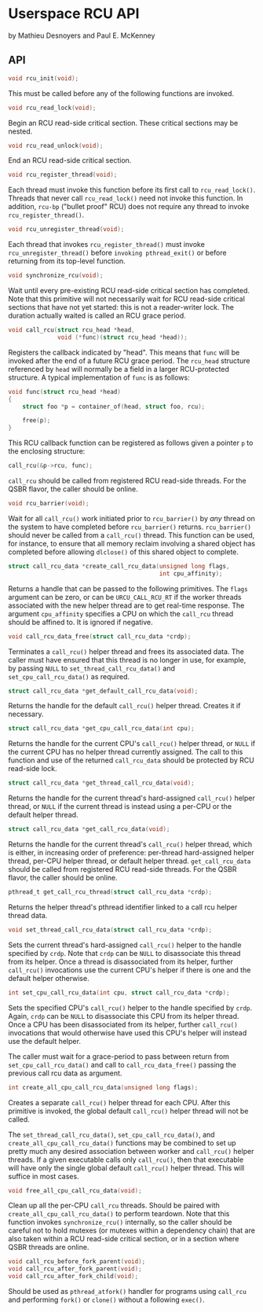 Userspace RCU API
=================

by Mathieu Desnoyers and Paul E. McKenney


API
---

```c
void rcu_init(void);
```

This must be called before any of the following functions
are invoked.


```c
void rcu_read_lock(void);
```

Begin an RCU read-side critical section. These critical
sections may be nested.


```c
void rcu_read_unlock(void);
```

End an RCU read-side critical section.


```c
void rcu_register_thread(void);
```

Each thread must invoke this function before its first call to
`rcu_read_lock()`. Threads that never call `rcu_read_lock()` need
not invoke this function. In addition, `rcu-bp` ("bullet proof"
RCU) does not require any thread to invoke `rcu_register_thread()`.


```c
void rcu_unregister_thread(void);
```

Each thread that invokes `rcu_register_thread()` must invoke
`rcu_unregister_thread()` before `invoking pthread_exit()`
or before returning from its top-level function.


```c
void synchronize_rcu(void);
```

Wait until every pre-existing RCU read-side critical section
has completed. Note that this primitive will not necessarily
wait for RCU read-side critical sections that have not yet
started: this is not a reader-writer lock. The duration
actually waited is called an RCU grace period.


```c
void call_rcu(struct rcu_head *head,
              void (*func)(struct rcu_head *head));
```

Registers the callback indicated by "head". This means
that `func` will be invoked after the end of a future
RCU grace period. The `rcu_head` structure referenced
by `head` will normally be a field in a larger RCU-protected
structure. A typical implementation of `func` is as
follows:

```c
void func(struct rcu_head *head)
{
    struct foo *p = container_of(head, struct foo, rcu);

    free(p);
}
```

This RCU callback function can be registered as follows
given a pointer `p` to the enclosing structure:

```c
call_rcu(&p->rcu, func);
```

`call_rcu` should be called from registered RCU read-side threads.
For the QSBR flavor, the caller should be online.


```c
void rcu_barrier(void);
```

Wait for all `call_rcu()` work initiated prior to `rcu_barrier()` by
_any_ thread on the system to have completed before `rcu_barrier()`
returns. `rcu_barrier()` should never be called from a `call_rcu()`
thread. This function can be used, for instance, to ensure that
all memory reclaim involving a shared object has completed
before allowing `dlclose()` of this shared object to complete.


```c
struct call_rcu_data *create_call_rcu_data(unsigned long flags,
                                           int cpu_affinity);
```

Returns a handle that can be passed to the following
primitives. The `flags` argument can be zero, or can be
`URCU_CALL_RCU_RT` if the worker threads associated with the
new helper thread are to get real-time response. The argument
`cpu_affinity` specifies a CPU on which the `call_rcu` thread should
be affined to. It is ignored if negative.


```c
void call_rcu_data_free(struct call_rcu_data *crdp);
```

Terminates a `call_rcu()` helper thread and frees its associated
data. The caller must have ensured that this thread is no longer
in use, for example, by passing `NULL` to `set_thread_call_rcu_data()`
and `set_cpu_call_rcu_data()` as required.


```c
struct call_rcu_data *get_default_call_rcu_data(void);
```

Returns the handle for the default `call_rcu()` helper thread.
Creates it if necessary.


```c
struct call_rcu_data *get_cpu_call_rcu_data(int cpu);
```

Returns the handle for the current CPU's `call_rcu()` helper
thread, or `NULL` if the current CPU has no helper thread
currently assigned. The call to this function and use of the
returned `call_rcu_data` should be protected by RCU read-side
lock.


```c
struct call_rcu_data *get_thread_call_rcu_data(void);
```

Returns the handle for the current thread's hard-assigned
`call_rcu()` helper thread, or `NULL` if the current thread is
instead using a per-CPU or the default helper thread.


```c
struct call_rcu_data *get_call_rcu_data(void);
```

Returns the handle for the current thread's `call_rcu()` helper
thread, which is either, in increasing order of preference:
per-thread hard-assigned helper thread, per-CPU helper thread,
or default helper thread. `get_call_rcu_data` should be called
from registered RCU read-side threads. For the QSBR flavor, the
caller should be online.


```c
pthread_t get_call_rcu_thread(struct call_rcu_data *crdp);
```

Returns the helper thread's pthread identifier linked to a call
rcu helper thread data.


```c
void set_thread_call_rcu_data(struct call_rcu_data *crdp);
```

Sets the current thread's hard-assigned `call_rcu()` helper to the
handle specified by `crdp`. Note that `crdp` can be `NULL` to
disassociate this thread from its helper. Once a thread is
disassociated from its helper, further `call_rcu()` invocations
use the current CPU's helper if there is one and the default
helper otherwise.


```c
int set_cpu_call_rcu_data(int cpu, struct call_rcu_data *crdp);
```

Sets the specified CPU's `call_rcu()` helper to the handle
specified by `crdp`. Again, `crdp` can be `NULL` to disassociate
this CPU from its helper thread. Once a CPU has been
disassociated from its helper, further `call_rcu()` invocations
that would otherwise have used this CPU's helper will instead
use the default helper.

The caller must wait for a grace-period to pass between return from
`set_cpu_call_rcu_data()` and call to `call_rcu_data_free()` passing the
previous call rcu data as argument.


```c
int create_all_cpu_call_rcu_data(unsigned long flags);
```

Creates a separate `call_rcu()` helper thread for each CPU.
After this primitive is invoked, the global default `call_rcu()`
helper thread will not be called.

The `set_thread_call_rcu_data()`, `set_cpu_call_rcu_data()`, and
`create_all_cpu_call_rcu_data()` functions may be combined to set up
pretty much any desired association between worker and `call_rcu()`
helper threads. If a given executable calls only `call_rcu()`,
then that executable will have only the single global default
`call_rcu()` helper thread. This will suffice in most cases.


```c
void free_all_cpu_call_rcu_data(void);
```

Clean up all the per-CPU `call_rcu` threads. Should be paired with
`create_all_cpu_call_rcu_data()` to perform teardown. Note that
this function invokes `synchronize_rcu()` internally, so the
caller should be careful not to hold mutexes (or mutexes within a
dependency chain) that are also taken within a RCU read-side
critical section, or in a section where QSBR threads are online.


```c
void call_rcu_before_fork_parent(void);
void call_rcu_after_fork_parent(void);
void call_rcu_after_fork_child(void);
```

Should be used as `pthread_atfork()` handler for programs using
`call_rcu` and performing `fork()` or `clone()` without a following
`exec()`.
